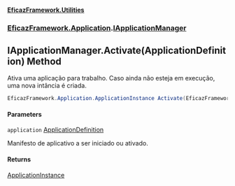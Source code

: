 #### [EficazFramework.Utilities](EficazFrameworkUtilities.md 'EficazFramework Utilities')
### [EficazFramework.Application](EficazFrameworkUtilities.md#EficazFramework.Application 'EficazFramework.Application').[IApplicationManager](EficazFramework.Application/IApplicationManager.md 'EficazFramework.Application.IApplicationManager')

## IApplicationManager.Activate(ApplicationDefinition) Method

Ativa uma aplicação para trabalho. Caso ainda não esteja em execução, uma nova intância é criada.

```csharp
EficazFramework.Application.ApplicationInstance Activate(EficazFramework.Application.ApplicationDefinition application);
```
#### Parameters

<a name='EficazFramework.Application.IApplicationManager.Activate(EficazFramework.Application.ApplicationDefinition).application'></a>

`application` [ApplicationDefinition](EficazFramework.Application/ApplicationDefinition.md 'EficazFramework.Application.ApplicationDefinition')

Manifesto de aplicativo a ser iniciado ou ativado.

#### Returns
[ApplicationInstance](EficazFramework.Application/ApplicationInstance.md 'EficazFramework.Application.ApplicationInstance')